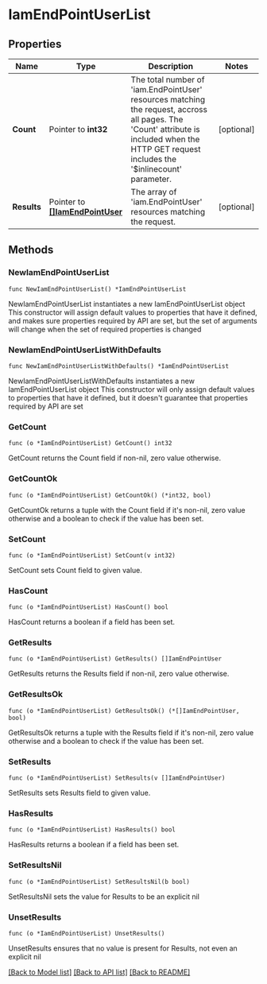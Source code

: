 # IamEndPointUserList

## Properties

Name | Type | Description | Notes
------------ | ------------- | ------------- | -------------
**Count** | Pointer to **int32** | The total number of &#39;iam.EndPointUser&#39; resources matching the request, accross all pages. The &#39;Count&#39; attribute is included when the HTTP GET request includes the &#39;$inlinecount&#39; parameter. | [optional] 
**Results** | Pointer to [**[]IamEndPointUser**](IamEndPointUser.md) | The array of &#39;iam.EndPointUser&#39; resources matching the request. | [optional] 

## Methods

### NewIamEndPointUserList

`func NewIamEndPointUserList() *IamEndPointUserList`

NewIamEndPointUserList instantiates a new IamEndPointUserList object
This constructor will assign default values to properties that have it defined,
and makes sure properties required by API are set, but the set of arguments
will change when the set of required properties is changed

### NewIamEndPointUserListWithDefaults

`func NewIamEndPointUserListWithDefaults() *IamEndPointUserList`

NewIamEndPointUserListWithDefaults instantiates a new IamEndPointUserList object
This constructor will only assign default values to properties that have it defined,
but it doesn't guarantee that properties required by API are set

### GetCount

`func (o *IamEndPointUserList) GetCount() int32`

GetCount returns the Count field if non-nil, zero value otherwise.

### GetCountOk

`func (o *IamEndPointUserList) GetCountOk() (*int32, bool)`

GetCountOk returns a tuple with the Count field if it's non-nil, zero value otherwise
and a boolean to check if the value has been set.

### SetCount

`func (o *IamEndPointUserList) SetCount(v int32)`

SetCount sets Count field to given value.

### HasCount

`func (o *IamEndPointUserList) HasCount() bool`

HasCount returns a boolean if a field has been set.

### GetResults

`func (o *IamEndPointUserList) GetResults() []IamEndPointUser`

GetResults returns the Results field if non-nil, zero value otherwise.

### GetResultsOk

`func (o *IamEndPointUserList) GetResultsOk() (*[]IamEndPointUser, bool)`

GetResultsOk returns a tuple with the Results field if it's non-nil, zero value otherwise
and a boolean to check if the value has been set.

### SetResults

`func (o *IamEndPointUserList) SetResults(v []IamEndPointUser)`

SetResults sets Results field to given value.

### HasResults

`func (o *IamEndPointUserList) HasResults() bool`

HasResults returns a boolean if a field has been set.

### SetResultsNil

`func (o *IamEndPointUserList) SetResultsNil(b bool)`

 SetResultsNil sets the value for Results to be an explicit nil

### UnsetResults
`func (o *IamEndPointUserList) UnsetResults()`

UnsetResults ensures that no value is present for Results, not even an explicit nil

[[Back to Model list]](../README.md#documentation-for-models) [[Back to API list]](../README.md#documentation-for-api-endpoints) [[Back to README]](../README.md)


